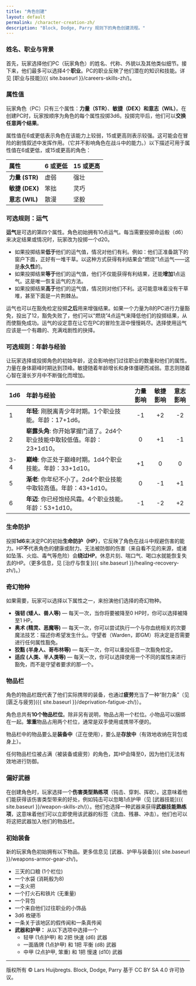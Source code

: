 ```yaml
---
title: "角色创建"
layout: default
permalink: /character-creation-zh/
description: "Block, Dodge, Parry 规则下的角色创建流程。"
---
```


### 姓名、职业与背景

首先，玩家选择他们PC（玩家角色）的姓名、代称、外貌以及其他类似细节。接下来，他们最多可以选择4个**职业**。PC的职业反映了他们潜在的知识和技能。详见 [职业与技能]({{ site.baseurl }}/careers-skills-zh/)。

### 属性值

玩家角色（PC）只有三个属性：**力量（STR）**、**敏捷（DEX）**和**意志（WIL）**。在创建PC时，玩家按顺序为角色的每个属性投掷3d6。投掷完毕后，他们可以**交换任意两个结果**。

属性值在6或更低表示角色在该能力上较弱，15或更高则表示较强。这可能会在冒险的剧情叙述中发挥作用。（它并不影响角色在战斗中的能力。）以下描述可用于属性值在6或更低，或15或更高的角色：

| 属性 | 6 或更低 | 15 或更高 |
|:---|:---|:---|
| **力量 (STR)** | 虚弱 | 强壮 |
| **敏捷 (DEX)** | 笨拙 | 灵巧 |
| **意志 (WIL)** | 散漫 | 坚毅 |

### 可选规则：运气

**运气**是可选的第四个属性。角色初始拥有10点运气。每当需要投掷命运骰（d6）来决定结果或情况时，玩家改为投掷一个d20。

- 如果投掷结果**低于**他们的运气值，情况对他们有利。例如：他们正准备跳下的窗户下面，正好有一堆干草。以这种方式获得有利结果会“燃烧”1点运气——这是**永久性**的。
- 如果投掷结果**等于**他们的运气值，他们不仅能获得有利结果，还能**增加**1点运气。这是唯一恢复运气的方法。
- 如果投掷结果**高于**他们的运气值，情况则对他们不利。这可能意味着没有干草堆，甚至下面是一片荆棘丛。

运气也可以在豁免检定投掷**之后**用来增强结果。如果一个力量为8的PC进行力量豁免，投出了12，豁免失败了，他们可以“燃烧”4点运气来降低他们的投掷结果，从而使豁免成功。运气的设定意在让它在PC的冒险生涯中慢慢耗尽。选择使用运气应该是一个有趣的、充满戏剧性的抉择。

### 可选规则：年龄与经验

让玩家选择或投掷角色的初始年龄，这会影响他们过往职业的数量和他们的属性。力量在身体巅峰时期达到顶峰。敏捷随着年龄增长和身体僵硬而减弱。意志则随着心智在漫长岁月中不断强化而增加。

| 1d6 | 年龄与经验 | 力量影响 | 敏捷影响 | 意志影响 |
|:---|:---|:---:|:---:|:---:|
| 1 | **年轻**: 刚脱离青少年时期。1个职业技能。年龄：17+1d6。 | -1 | +2 | -2 |
| 2 | **崭露头角**: 你开始掌握门道了。2d4个职业技能中取较低值。年龄：23+1d10。 | 0 | +1 | -1 |
| 3-4 | **巅峰**: 你正处于巅峰时期。1d4个职业技能。年龄：33+1d10。 | +1 | 0 | 0 |
| 5 | **渐老**: 你年纪不小了。2d4个职业技能中取较高值。年龄：43+1d10。 | 0 | -1 | +1 |
| 6 | **年迈**: 你已经饱经风霜。4个职业技能。年龄：53+1d10。 | -1 | -2 | +2 |

### 生命防护

投掷**1d6**来决定PC的初始**生命防护（HP）**，它反映了角色在战斗中规避伤害的能力。HP**不**代表角色的健康或耐力。无法被防御的伤害（来自看不见的来源，或诸如坠落、火焰、毒气等危险）会**绕过HP**。休息片刻、喘口气、喝口水就能恢复失去的HP。（更多信息，见 [治疗与恢复]({{ site.baseurl }}/healing-recovery-zh/)。）

### 奇幻物种

如果需要，玩家可以选择以下属性之一，来扮演他们选择的奇幻物种。

- **强韧 (矮人、兽人等)** — 每天一次，当你将要被降至0 HP时，你可以选择被降至1 HP。
- **奥术 (精灵、恶魔等)** — 每天一次，你可以尝试执行一个与你血统相关的次要魔法技艺：描述你希望发生什么。守望者（Warden，即GM）将决定是否需要进行任何属性豁免。
- **狡黠 (半身人、哥布林等)** — 每天一次，你可以重投任意一次豁免检定。
- **适应 (人类、半人类等)** — 每天一次，你可以选择使用一个不同的属性来进行豁免，而不是守望者要求的那一个。

### 物品栏

角色的物品栏既代表了他们实际携带的装备，也通过**疲劳**充当了一种“耐力条”（见 [匮乏与疲劳]({{ site.baseurl }}/deprivation-fatigue-zh/)）。

角色总共有**10个物品栏位**。除非另有说明，物品占用一个栏位。小物品可以捆绑在一起。**笨重**物品占用两个栏位，通常是双手使用或携带不便的。

物品栏中的物品要么是**装备中**（正在使用），要么是**存放中**（有效地收纳在背包或身上）。

任何物品栏位被占满（被装备或疲劳）的角色，其HP会降至0，因为他们无法有效地进行防御。

### 偏好武器

在创建角色时，玩家选择一个**伤害类型熟练项**（钝击、穿刺、挥砍）。这意味着他们能获得该伤害类型带来的好处，例如钝击可以忽略1点护甲（见 [武器技能]({{ site.baseurl }}/weapon-skills-zh/)）。他们也选择一种武器来获得**武器技能熟练项**，这意味着他们可以立即使用该武器的标签（流血、残暴、冲击）。他们也可以将这把武器加入他们的物品栏。

### 初始装备

新的玩家角色初始拥有以下物品。更多信息见 [武器、护甲与装备]({{ site.baseurl }}/weapons-armor-gear-zh/)。

- 三天的口粮 (1个栏位)
- 一个水袋 (消耗骰为8)
- 一支火把
- 一个打火石和铁片 (无重量)
- 一个背包
- 一个来自他们过往职业的小饰品
- 3d6 枚硬币
- 一条关于该地区的假传闻和一条真传闻
- **武器和护甲：** 从以下选项中选择一个
  - 轻甲 (1点护甲) 和 2把 快速 (d6) 武器
  - 一面盾牌 (1点护甲) 和 1把 平衡 (d8) 武器
  - 中甲 (2点护甲, 笨重) 和 1把 慢速 (d10) 武器

---
版权所有 © Lars Huijbregts. Block, Dodge, Parry 基于 CC BY SA 4.0 许可协议。
